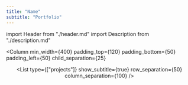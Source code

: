 ```yaml
---
title: "Name"
subtitle: "Portfolio"
---
```


import Header from "./header.md"
import Description from "./description.md"

<Column
  min_width={400}
  padding_top={120}
  padding_bottom={50}
  padding_left={50}
  child_separation={25}
>

  <Header />

  <Description />

</Column>

<Column padding={80}>

  <List
    type={["projects"]}
    show_subtitle={true}
    row_separation={50}
    column_separation={100}
  />

</Column>
